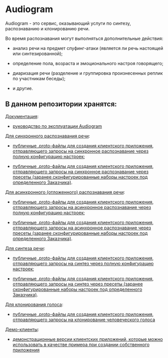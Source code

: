 # Audiogram

Audiogram - это сервис, оказывающий услуги по синтезу, распознаванию и клонированию речи.

Во время распознавания могут выполняться дополнительные действия:

* анализ речи на предмет спуфинг-атаки (является ли речь настоящей или синтезированной);

* определение пола, возраста и эмоционального настроя говорящего;

* диаризация речи (разделение и группировка произнесенных реплик по участникам беседы);

* и другие.

## В данном репозитории хранятся:

<u>Документация</u>:

* [руководство по эксплуатации Audiogram](https://github.com/mts-ai/audiogram/blob/main/AG_manual_ru.md)

<u>Для синхронного распознавания речи</u>:

* [публичные .proto-файлы для создания клиентского приложения, отправляющего запросы на синхронное распознавание через полную конфигурацию настроек](https://github.com/mts-ai/audiogram/tree/main/asr/asr/full_config/v3);

* [публичные .proto-файлы для создания клиентского приложения, отправляющего запросы на синхронное распознавание через пресеты (заранее сконфигурированные наборы настроек под определенного Заказчика)](https://github.com/mts-ai/audiogram/tree/main/asr/asr/presets/v1).

<u>Для асинхронного (отложенного) распознавания речи</u>:

* [публичные .proto-файлы для создания клиентского приложения, отправляющего запросы на асинхронное распознавание через полную конфигурацию настроек](https://github.com/mts-ai/audiogram/tree/main/asr/longrunning_asr/full_config/v1);

* [публичные .proto-файлы для создания клиентского приложения, отправляющего запросы на асинхронное распознавание через пресеты (заранее сконфигурированные наборы настроек под определенного Заказчика)](https://github.com/mts-ai/audiogram/tree/main/asr/longrunning_asr/presets/v1).

<u>Для синтеза речи</u>:

* [публичные .proto-файлы для создания клиентского приложения, отправляющего запросы на синтез через полную конфигурацию настроек](https://github.com/mts-ai/audiogram/tree/main/tts/full_config/v2);

* [публичные .proto-файлы для создания клиентского приложения, отправляющего запросы на синтез через пресеты (заранее сконфигурированные наборы настроек под определенного Заказчика)](https://github.com/mts-ai/audiogram/tree/main/tts/presets/v1).

<u>Для клонирования голоса</u>:

* [публичные .proto-файлы для создания клиентского приложения, отправляющего запросы на клонирование человеческого голоса](https://github.com/mts-ai/audiogram/tree/main/voice_cloning/v1)

<u>Демо-клиенты</u>:

* [демонстрационные версии клиентских приложений, которые можно использовать в качестве примера при создании собственного приложения](https://github.com/mts-ai/audiogram/tree/main/demo_clients)